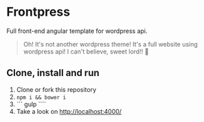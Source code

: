 # Frontpress

Full front-end angular template for wordpress api. 

> Oh! It's not another wordpress theme! It's a full website using wordpress api! I can't believe, sweet lord!! :raised_hands:

## Clone, install and run

1. Clone or fork this repository
2. ```npm i && bower i```
3. ``` gulp ````
4. Take a look on [http://localhost:4000/](http://localhost:4000/)

